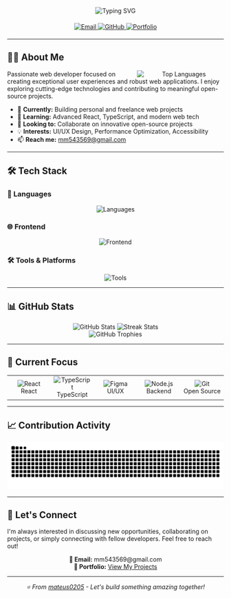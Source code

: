 <div align="center">
   <img src="https://readme-typing-svg.demolab.com?font=Fira+Code&weight=600&size=28&duration=4000&pause=1000&color=38BDF8&center=true&vCenter=true&width=500&lines=Hello%2C+I'm+Mateus;Full-Stack+Web+Developer;UI%2FUX+Enthusiast" alt="Typing SVG" />
  
  <div align="center" style="margin: 20px 0;">
    <a href="mailto:mm543569@gmail.com">
      <img src="https://img.shields.io/badge/-mm543569@gmail.com-c14438?style=flat-square&logo=gmail&logoColor=white" alt="Email"/>
    </a>
    <a href="https://github.com/mateus0205">
      <img src="https://img.shields.io/badge/-@mateus0205-181717?style=flat-square&logo=github&logoColor=white" alt="GitHub"/>
    </a>
    <a href="https://github.com/mateus0205?tab=repositories">
      <img src="https://img.shields.io/badge/-Portfolio-FF5722?style=flat-square&logo=todoist&logoColor=white" alt="Portfolio"/>
    </a>
  </div>
</div>

---

## 👨‍💻 About Me

<div align="center">
  <img align="right" src="https://github-readme-stats.vercel.app/api/top-langs/?username=mateus0205&layout=compact&theme=tokyonight&hide_border=true" width="40%" alt="Top Languages"/>
</div>

Passionate web developer focused on creating exceptional user experiences and robust web applications. I enjoy exploring cutting-edge technologies and contributing to meaningful open-source projects.

- 🔭 **Currently:** Building personal and freelance web projects
- 🌱 **Learning:** Advanced React, TypeScript, and modern web tech
- 👯 **Looking to:** Collaborate on innovative open-source projects
- 💡 **Interests:** UI/UX Design, Performance Optimization, Accessibility
- 📫 **Reach me:** mm543569@gmail.com

---

## 🛠 Tech Stack

### 🔡 Languages
<div align="center">
  <img src="https://skillicons.dev/icons?i=js,ts,python,c,cpp" alt="Languages" />
</div>

### 🌐 Frontend
<div align="center">
  <img src="https://skillicons.dev/icons?i=html,css,react,nextjs,tailwind" alt="Frontend" />
</div>

### 🛠️ Tools & Platforms
<div align="center">
  <img src="https://skillicons.dev/icons?i=git,github,vscode,figma,wordpress" alt="Tools" />
</div>

---

## 📊 GitHub Stats

<div align="center">
  <img src="https://github-readme-stats.vercel.app/api?username=mateus0205&show_icons=true&theme=tokyonight&hide_border=true" width="48%" alt="GitHub Stats"/>
  <img src="https://github-readme-streak-stats.herokuapp.com/?user=mateus0205&theme=tokyonight&hide_border=true" width="48%" alt="Streak Stats"/>
</div>

<div align="center">
  <img src="https://github-profile-trophy.vercel.app/?username=mateus0205&theme=tokyonight&no-frame=true&no-bg=true&margin-w=15&row=1&column=6" alt="GitHub Trophies" />
</div>

---

## 🎯 Current Focus

<div align="center">
  <table>
    <tr>
      <td align="center" width="20%">
        <img src="https://cdn.jsdelivr.net/gh/devicons/devicon/icons/react/react-original.svg" width="40" alt="React"/>
        <br/>React
      </td>
      <td align="center" width="20%">
        <img src="https://cdn.jsdelivr.net/gh/devicons/devicon/icons/typescript/typescript-original.svg" width="40" alt="TypeScript"/>
        <br/>TypeScript
      </td>
      <td align="center" width="20%">
        <img src="https://cdn.jsdelivr.net/gh/devicons/devicon/icons/figma/figma-original.svg" width="40" alt="Figma"/>
        <br/>UI/UX
      </td>
      <td align="center" width="20%">
        <img src="https://cdn.jsdelivr.net/gh/devicons/devicon/icons/nodejs/nodejs-original.svg" width="40" alt="Node.js"/>
        <br/>Backend
      </td>
      <td align="center" width="20%">
        <img src="https://cdn.jsdelivr.net/gh/devicons/devicon/icons/git/git-original.svg" width="40" alt="Git"/>
        <br/>Open Source
      </td>
    </tr>
  </table>
</div>

---
## 📈 Contribution Activity

<div align="center">
  <img src="https://raw.githubusercontent.com/mateus0205/mateus0205/output/snake.svg" alt="Snake animation" />
</div>


---

## 💼 Let's Connect

I'm always interested in discussing new opportunities, collaborating on projects, or simply connecting with fellow developers. Feel free to reach out!

<div align="center">
  <p>
    <strong>📧 Email:</strong> mm543569@gmail.com<br>
    <strong>🔗 Portfolio:</strong> <a href="https://github.com/mateus0205?tab=repositories">View My Projects</a>
  </p>
</div>

---

<div align="center">
  <i>⭐ From <a href="https://github.com/mateus0205">mateus0205</a> - Let's build something amazing together!</i>
</div>
